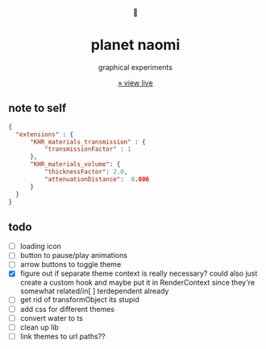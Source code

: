 <div align="center">

🌱

# planet naomi

graphical experiments

[&raquo; view live](https://naomi.vercel.app)

</div>

## note to self

```json
{
  "extensions" : {
      "KHR_materials_transmission" : {
          "transmissionFactor" : 1
      },
      "KHR_materials_volume": {
          "thicknessFactor": 2.0,
          "attenuationDistance":  0.006
      }
  }
}
```

## todo

- [ ] loading icon
- [ ] button to pause/play animations
- [ ] arrow buttons to toggle theme
- [x] figure out if separate theme context is really necessary? could also just create a custom hook and maybe put it in RenderContext since they're somewhat related/in[ ] terdependent already
- [ ] get rid of transformObject its stupid
- [ ] add css for different themes
- [ ] convert water to ts
- [ ] clean up lib
- [ ] link themes to url paths??